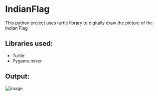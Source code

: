 # IndianFlag
This python project uses turtle library to digitally draw the picture of the Indian Flag

## Libraries used:
* Turtle
* Pygame.mixer

## Output:
![image](https://user-images.githubusercontent.com/59578892/129470649-277d8ee4-c16a-48b2-8f8e-c0af818a46bb.png)

